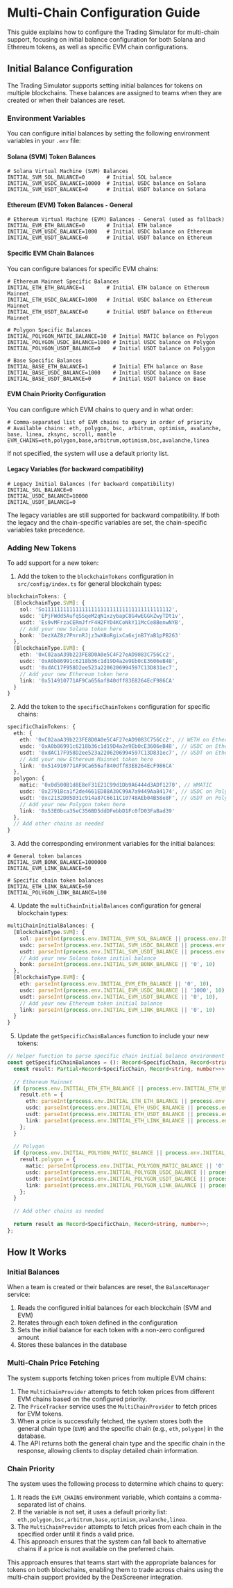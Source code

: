 # Multi-Chain Configuration Guide

This guide explains how to configure the Trading Simulator for multi-chain support, focusing on initial balance configuration for both Solana and Ethereum tokens, as well as specific EVM chain configurations.

## Initial Balance Configuration

The Trading Simulator supports setting initial balances for tokens on multiple blockchains. These balances are assigned to teams when they are created or when their balances are reset.

### Environment Variables

You can configure initial balances by setting the following environment variables in your `.env` file:

#### Solana (SVM) Token Balances

```
# Solana Virtual Machine (SVM) Balances
INITIAL_SVM_SOL_BALANCE=0       # Initial SOL balance
INITIAL_SVM_USDC_BALANCE=10000  # Initial USDC balance on Solana
INITIAL_SVM_USDT_BALANCE=0      # Initial USDT balance on Solana
```

#### Ethereum (EVM) Token Balances - General

```
# Ethereum Virtual Machine (EVM) Balances - General (used as fallback)
INITIAL_EVM_ETH_BALANCE=0       # Initial ETH balance
INITIAL_EVM_USDC_BALANCE=1000   # Initial USDC balance on Ethereum
INITIAL_EVM_USDT_BALANCE=0      # Initial USDT balance on Ethereum
```

#### Specific EVM Chain Balances

You can configure balances for specific EVM chains:

```
# Ethereum Mainnet Specific Balances
INITIAL_ETH_ETH_BALANCE=1       # Initial ETH balance on Ethereum Mainnet
INITIAL_ETH_USDC_BALANCE=1000   # Initial USDC balance on Ethereum Mainnet
INITIAL_ETH_USDT_BALANCE=0      # Initial USDT balance on Ethereum Mainnet

# Polygon Specific Balances
INITIAL_POLYGON_MATIC_BALANCE=10  # Initial MATIC balance on Polygon
INITIAL_POLYGON_USDC_BALANCE=1000 # Initial USDC balance on Polygon
INITIAL_POLYGON_USDT_BALANCE=0    # Initial USDT balance on Polygon

# Base Specific Balances
INITIAL_BASE_ETH_BALANCE=1        # Initial ETH balance on Base
INITIAL_BASE_USDC_BALANCE=1000    # Initial USDC balance on Base
INITIAL_BASE_USDT_BALANCE=0       # Initial USDT balance on Base
```

#### EVM Chain Priority Configuration

You can configure which EVM chains to query and in what order:

```
# Comma-separated list of EVM chains to query in order of priority
# Available chains: eth, polygon, bsc, arbitrum, optimism, avalanche, base, linea, zksync, scroll, mantle
EVM_CHAINS=eth,polygon,base,arbitrum,optimism,bsc,avalanche,linea
```

If not specified, the system will use a default priority list.

#### Legacy Variables (for backward compatibility)

```
# Legacy Initial Balances (for backward compatibility)
INITIAL_SOL_BALANCE=0
INITIAL_USDC_BALANCE=10000
INITIAL_USDT_BALANCE=0
```

The legacy variables are still supported for backward compatibility. If both the legacy and the chain-specific variables are set, the chain-specific variables take precedence.

### Adding New Tokens

To add support for a new token:

1. Add the token to the `blockchainTokens` configuration in `src/config/index.ts` for general blockchain types:

```typescript
blockchainTokens: {
  [BlockchainType.SVM]: {
    sol: 'So11111111111111111111111111111111111111112',
    usdc: 'EPjFWdd5AufqSSqeM2qN1xzybapC8G4wEGGkZwyTDt1v',
    usdt: 'Es9vMFrzaCERmJfrF4H2FYD4KCoNkY11McCe8BenwNYB',
    // Add your new Solana token here
    bonk: 'DezXAZ8z7PnrnRJjz3wXBoRgixCa6xjnB7YaB1pPB263'
  },
  [BlockchainType.EVM]: {
    eth: '0xC02aaA39b223FE8D0A0e5C4F27eAD9083C756Cc2',
    usdc: '0xA0b86991c6218b36c1d19D4a2e9Eb0cE3606eB48',
    usdt: '0xdAC17F958D2ee523a2206206994597C13D831ec7',
    // Add your new Ethereum token here
    link: '0x514910771AF9Ca656af840dff83E8264EcF986CA'
  }
}
```

2. Add the token to the `specificChainTokens` configuration for specific chains:

```typescript
specificChainTokens: {
  eth: {
    eth: '0xC02aaA39b223FE8D0A0e5C4F27eAD9083C756Cc2', // WETH on Ethereum
    usdc: '0xA0b86991c6218b36c1d19D4a2e9Eb0cE3606eB48', // USDC on Ethereum
    usdt: '0xdAC17F958D2ee523a2206206994597C13D831ec7', // USDT on Ethereum
    // Add your new Ethereum Mainnet token here
    link: '0x514910771AF9Ca656af840dff83E8264EcF986CA'
  },
  polygon: {
    matic: '0x0d500B1d8E8eF31E21C99d1Db9A6444d3ADf1270', // WMATIC
    usdc: '0x2791Bca1f2de4661ED88A30C99A7a9449Aa84174', // USDC on Polygon
    usdt: '0xc2132D05D31c914a87C6611C10748AEb04B58e8F', // USDT on Polygon
    // Add your new Polygon token here
    link: '0x53E0bca35eC356BD5ddDFebbD1Fc0fD03FaBad39'
  },
  // Add other chains as needed
}
```

3. Add the corresponding environment variables for the initial balances:

```
# General token balances
INITIAL_SVM_BONK_BALANCE=1000000
INITIAL_EVM_LINK_BALANCE=50

# Specific chain token balances
INITIAL_ETH_LINK_BALANCE=50
INITIAL_POLYGON_LINK_BALANCE=100
```

4. Update the `multiChainInitialBalances` configuration for general blockchain types:

```typescript
multiChainInitialBalances: {
  [BlockchainType.SVM]: {
    sol: parseInt(process.env.INITIAL_SVM_SOL_BALANCE || process.env.INITIAL_SOL_BALANCE || '0', 10),
    usdc: parseInt(process.env.INITIAL_SVM_USDC_BALANCE || process.env.INITIAL_USDC_BALANCE || '10000', 10),
    usdt: parseInt(process.env.INITIAL_SVM_USDT_BALANCE || process.env.INITIAL_USDT_BALANCE || '0', 10),
    // Add your new Solana token initial balance
    bonk: parseInt(process.env.INITIAL_SVM_BONK_BALANCE || '0', 10)
  },
  [BlockchainType.EVM]: {
    eth: parseInt(process.env.INITIAL_EVM_ETH_BALANCE || '0', 10),
    usdc: parseInt(process.env.INITIAL_EVM_USDC_BALANCE || '1000', 10),
    usdt: parseInt(process.env.INITIAL_EVM_USDT_BALANCE || '0', 10),
    // Add your new Ethereum token initial balance
    link: parseInt(process.env.INITIAL_EVM_LINK_BALANCE || '0', 10)
  }
}
```

5. Update the `getSpecificChainBalances` function to include your new tokens:

```typescript
// Helper function to parse specific chain initial balance environment variables
const getSpecificChainBalances = (): Record<SpecificChain, Record<string, number>> => {
  const result: Partial<Record<SpecificChain, Record<string, number>>> = {};
  
  // Ethereum Mainnet
  if (process.env.INITIAL_ETH_ETH_BALANCE || process.env.INITIAL_ETH_USDC_BALANCE || process.env.INITIAL_ETH_USDT_BALANCE || process.env.INITIAL_ETH_LINK_BALANCE) {
    result.eth = {
      eth: parseInt(process.env.INITIAL_ETH_ETH_BALANCE || process.env.INITIAL_EVM_ETH_BALANCE || '0', 10),
      usdc: parseInt(process.env.INITIAL_ETH_USDC_BALANCE || process.env.INITIAL_EVM_USDC_BALANCE || '1000', 10),
      usdt: parseInt(process.env.INITIAL_ETH_USDT_BALANCE || process.env.INITIAL_EVM_USDT_BALANCE || '0', 10),
      link: parseInt(process.env.INITIAL_ETH_LINK_BALANCE || process.env.INITIAL_EVM_LINK_BALANCE || '0', 10)
    };
  }
  
  // Polygon
  if (process.env.INITIAL_POLYGON_MATIC_BALANCE || process.env.INITIAL_POLYGON_USDC_BALANCE || process.env.INITIAL_POLYGON_LINK_BALANCE) {
    result.polygon = {
      matic: parseInt(process.env.INITIAL_POLYGON_MATIC_BALANCE || '0', 10),
      usdc: parseInt(process.env.INITIAL_POLYGON_USDC_BALANCE || process.env.INITIAL_EVM_USDC_BALANCE || '1000', 10),
      usdt: parseInt(process.env.INITIAL_POLYGON_USDT_BALANCE || process.env.INITIAL_EVM_USDT_BALANCE || '0', 10),
      link: parseInt(process.env.INITIAL_POLYGON_LINK_BALANCE || process.env.INITIAL_EVM_LINK_BALANCE || '0', 10)
    };
  }
  
  // Add other chains as needed
  
  return result as Record<SpecificChain, Record<string, number>>;
};
```

## How It Works

### Initial Balances

When a team is created or their balances are reset, the `BalanceManager` service:

1. Reads the configured initial balances for each blockchain (SVM and EVM)
2. Iterates through each token defined in the configuration
3. Sets the initial balance for each token with a non-zero configured amount
4. Stores these balances in the database

### Multi-Chain Price Fetching

The system supports fetching token prices from multiple EVM chains:

1. The `MultiChainProvider` attempts to fetch token prices from different EVM chains based on the configured priority.
2. The `PriceTracker` service uses the `MultiChainProvider` to fetch prices for EVM tokens.
3. When a price is successfully fetched, the system stores both the general chain type (`EVM`) and the specific chain (e.g., `eth`, `polygon`) in the database.
4. The API returns both the general chain type and the specific chain in the response, allowing clients to display detailed chain information.

### Chain Priority

The system uses the following process to determine which chains to query:

1. It reads the `EVM_CHAINS` environment variable, which contains a comma-separated list of chains.
2. If the variable is not set, it uses a default priority list: `eth,polygon,bsc,arbitrum,base,optimism,avalanche,linea`.
3. The `MultiChainProvider` attempts to fetch prices from each chain in the specified order until it finds a valid price.
4. This approach ensures that the system can fall back to alternative chains if a price is not available on the preferred chain.

This approach ensures that teams start with the appropriate balances for tokens on both blockchains, enabling them to trade across chains using the multi-chain support provided by the DexScreener integration. 